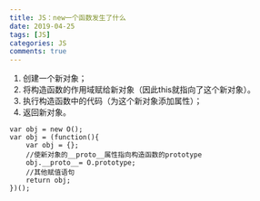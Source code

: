 ```yaml
---
title: JS：new一个函数发生了什么
date: 2019-04-25
tags: [JS]
categories: JS
comments: true
---
```


1. 创建一个新对象；
2. 将构造函数的作用域赋给新对象（因此this就指向了这个新对象）。
3. 执行构造函数中的代码（为这个新对象添加属性）；
4. 返回新对象。


```
var obj = new O();
var obj = (function(){
    var obj = {};
    //使新对象的__proto__属性指向构造函数的prototype
    obj.__proto__= O.prototype;
    //其他赋值语句
    return obj;
})();
```
